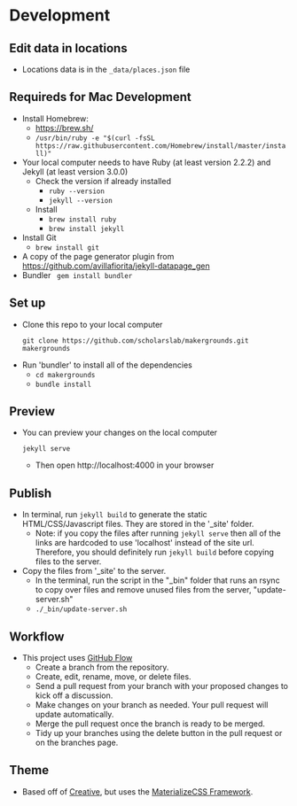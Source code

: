 # Development

## Edit data in locations
- Locations data is in the `_data/places.json` file

## Requireds for Mac Development
- Install Homebrew:
  - https://brew.sh/
  - `/usr/bin/ruby -e "$(curl -fsSL https://raw.githubusercontent.com/Homebrew/install/master/install)"`
- Your local computer needs to have Ruby (at least version 2.2.2) and Jekyll (at
  least version 3.0.0)
  - Check the version if already installed
    - `ruby --version`
    - `jekyll --version`
  - Install
    - `brew install ruby`
    - `brew install jekyll`
- Install Git
  - `brew install git`
- A copy of the page generator plugin from https://github.com/avillafiorita/jekyll-datapage_gen
- Bundler
	` gem install bundler`

## Set up
- Clone this repo to your local computer
  ```
  git clone https://github.com/scholarslab/makergrounds.git makergrounds
  ```
- Run 'bundler' to install all of the dependencies
  - `cd makergrounds`
  - `bundle install`

## Preview
- You can preview your changes on the local computer
  ```
  jekyll serve
  ```
  - Then open http://localhost:4000 in your browser

## Publish
- In terminal, run `jekyll build` to generate the static HTML/CSS/Javascript files. They are
  stored in the '_site' folder.
  - Note: if you copy the files after running `jekyll serve` then all of the
    links are hardcoded to use 'localhost' instead of the site url. Therefore,
    you should definitely run `jekyll build` before copying files to the
    server.
- Copy the files from '_site' to the server.
  - In the terminal, run the script in the "_bin" folder that runs an rsync to copy over files and remove unused files from the server, "update-server.sh"
  - `./_bin/update-server.sh`

## Workflow
- This project uses [GitHub Flow](https://help.github.com/articles/github-flow/)
  - Create a branch from the repository.
  - Create, edit, rename, move, or delete files.
  - Send a pull request from your branch with your proposed changes to kick off a discussion.
  - Make changes on your branch as needed. Your pull request will update automatically.
  - Merge the pull request once the branch is ready to be merged.
  - Tidy up your branches using the delete button in the pull request or on the branches page.
  
## Theme
- Based off of [Creative](http://startbootstrap.com/template-overviews/creative/), but uses the [MaterializeCSS Framework](http://materializecss.com/).


